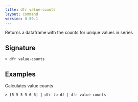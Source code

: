 ```yaml
---
title: dfr value-counts
layout: command
version: 0.59.1
---
```


Returns a dataframe with the counts for unique values in series

## Signature

```> dfr value-counts ```

## Examples

Calculates value counts
```shell
> [5 5 5 5 6 6] | dfr to-df | dfr value-counts
```

